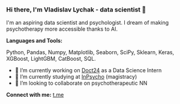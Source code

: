 ### Hi there, I'm Vladislav Lychak - data scientist 👋

I'm an aspiring data scientist and psychologist. I dream of making psychotherapy more accessible thanks to AI.

**Languages and Tools:**

Python, Pandas, Numpy, Matplotlib, Seaborn, SciPy, Sklearn, Keras, XGBoost, LightGBM, CatBoost, SQL.

- 🔭 I’m currently working on [Doct24](https://doct24.com/) as a Data Science Intern
- 🌱 I’m currently studying at [InPsycho](https://inpsycho.ru/) (magistracy)
- 👯 I’m looking to collaborate on psychotherapeutic NN

**Connect with me:** [t.me](https://t.me/vladislav_lychak)

